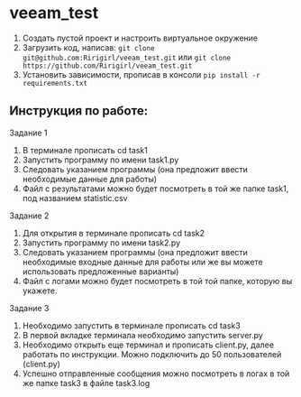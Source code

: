 # veeam_test

1. Создать пустой проект и настроить виртуальное окружение
2. Загрузить код, написав:
 `git clone git@github.com:Ririgirl/veeam_test.git` или `git clone https://github.com/Ririgirl/veeam_test.git`
3. Установить зависимости, прописав в консоли 
`pip install -r requirements.txt` 

## Инструкция по работе:

Задание 1

1. В терминале прописать cd task1
2. Запустить программу по имени task1.py
3. Следовать указанием программы (она предложит ввести необходимые данные для работы)
4. Файл с результатами можно будет посмотреть в той же папке task1, под названием statistic.csv

Задание 2

1. Для открытия в терминале прописать cd task2
2. Запустить программу по имени task2.py
3. Следовать указанием программы (она предложит ввести необходимые входные данные для работы или же вы можете использовать предложенные варианты)
4. Файл с логами можно будет посмотреть в той той папке, которую вы укажете.

Задание 3

1. Необходимо запустить в терминале прописать cd task3
2. В первой вкладке терминала необходимо запустить server.py
3. Необходимо открыть еще терминал и прописать client.py, далее работать по инструкции. Можно подключить до 50 пользователей (client.py)
4. Успешно отправленные сообщения можно посмотреть в логах в той же папке task3 в файле task3.log
